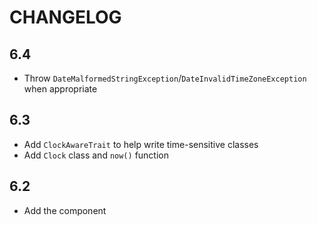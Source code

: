 CHANGELOG
=========

6.4
---

 * Throw `DateMalformedStringException`/`DateInvalidTimeZoneException` when appropriate

6.3
---

 * Add `ClockAwareTrait` to help write time-sensitive classes
 * Add `Clock` class and `now()` function

6.2
---

 * Add the component
